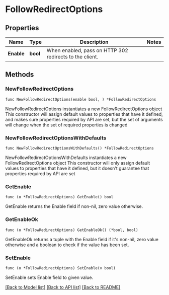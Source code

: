 # FollowRedirectOptions

## Properties

Name | Type | Description | Notes
------------ | ------------- | ------------- | -------------
**Enable** | **bool** | When enabled, pass on HTTP 302 redirects to the client. | 

## Methods

### NewFollowRedirectOptions

`func NewFollowRedirectOptions(enable bool, ) *FollowRedirectOptions`

NewFollowRedirectOptions instantiates a new FollowRedirectOptions object
This constructor will assign default values to properties that have it defined,
and makes sure properties required by API are set, but the set of arguments
will change when the set of required properties is changed

### NewFollowRedirectOptionsWithDefaults

`func NewFollowRedirectOptionsWithDefaults() *FollowRedirectOptions`

NewFollowRedirectOptionsWithDefaults instantiates a new FollowRedirectOptions object
This constructor will only assign default values to properties that have it defined,
but it doesn't guarantee that properties required by API are set

### GetEnable

`func (o *FollowRedirectOptions) GetEnable() bool`

GetEnable returns the Enable field if non-nil, zero value otherwise.

### GetEnableOk

`func (o *FollowRedirectOptions) GetEnableOk() (*bool, bool)`

GetEnableOk returns a tuple with the Enable field if it's non-nil, zero value otherwise
and a boolean to check if the value has been set.

### SetEnable

`func (o *FollowRedirectOptions) SetEnable(v bool)`

SetEnable sets Enable field to given value.



[[Back to Model list]](../README.md#documentation-for-models) [[Back to API list]](../README.md#documentation-for-api-endpoints) [[Back to README]](../README.md)


